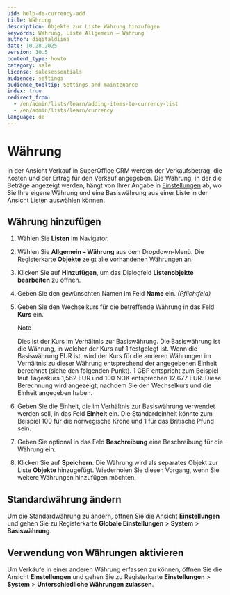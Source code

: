 ```yaml
---
uid: help-de-currency-add
title: Währung
description: Objekte zur Liste Währung hinzufügen
keywords: Währung, Liste Allgemein – Währung
author: digitaldiina
date: 10.28.2025
version: 10.5
content_type: howto
category: sale
license: salesessentials
audience: settings
audience_tooltip: Settings and maintenance
index: true
redirect_from:
  - /en/admin/lists/learn/adding-items-to-currency-list
  - /en/admin/lists/learn/currency
language: de
---
```


# Währung

In der Ansicht Verkauf in SuperOffice CRM werden der Verkaufsbetrag, die Kosten und der Ertrag für den Verkauf angegeben. Die Währung, in der die Beträge angezeigt werden, hängt von Ihrer Angabe in [Einstellungen][2] ab, wo Sie Ihre eigene Währung und eine Basiswährung aus einer Liste in der Ansicht Listen auswählen können.

## Währung hinzufügen

1. Wählen Sie <i class="ph ph-list-bullets" aria-hidden="true"></i> **Listen** im Navigator.

1. Wählen Sie **Allgemein – Währung** aus dem Dropdown-Menü. Die Registerkarte **Objekte** zeigt alle vorhandenen Währungen an.

1. Klicken Sie auf **Hinzufügen**, um das Dialogfeld **Listenobjekte bearbeiten** zu öffnen.

1. Geben Sie den gewünschten Namen im Feld **Name** ein. *(Pflichtfeld)*

1. Geben Sie den Wechselkurs für die betreffende Währung in das Feld **Kurs** ein.

    > [!NOTE]
    > Dies ist der Kurs im Verhältnis zur Basiswährung. Die Basiswährung ist die Währung, in welcher der Kurs auf 1 festgelegt ist. Wenn die Basiswährung EUR ist, wird der Kurs für die anderen Währungen im Verhältnis zu dieser Währung entsprechend der angegebenen Einheit berechnet (siehe den folgenden Punkt). 1 GBP entspricht zum Beispiel laut Tageskurs 1,562 EUR und 100 NOK entsprechen 12,677 EUR. Diese Berechnung wird angezeigt, nachdem Sie den Wechselkurs und die Einheit angegeben haben.

1. Geben Sie die Einheit, die im Verhältnis zur Basiswährung verwendet werden soll, in das Feld **Einheit** ein. Die Standardeinheit könnte zum Beispiel 100 für die norwegische Krone und 1 für das Britische Pfund sein.

1. Geben Sie optional in das Feld **Beschreibung** eine Beschreibung für die Währung ein.

1. Klicken Sie auf **Speichern**. Die Währung wird als separates Objekt zur Liste **Objekte** hinzugefügt. Wiederholen Sie diesen Vorgang, wenn Sie weitere Währungen hinzufügen möchten.

## Standardwährung ändern

Um die Standardwährung zu ändern, öffnen Sie die Ansicht **Einstellungen** und gehen Sie zu Registerkarte **Globale Einstellungen** > **System** > **Basiswährung**.

## Verwendung von Währungen aktivieren

Um Verkäufe in einer anderen Währung erfassen zu können, öffnen Sie die Ansicht **Einstellungen** und gehen Sie zu Registerkarte **Einstellungen** > **System** > **Unterschiedliche Währungen zulassen**.

<!-- Referenced links -->
[2]: ../../admin/preferences/index.md
